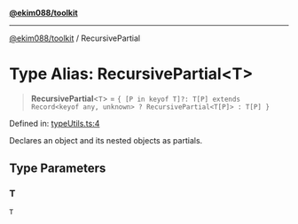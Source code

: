 [**@ekim088/toolkit**](../README.md)

---

[@ekim088/toolkit](../README.md) / RecursivePartial

# Type Alias: RecursivePartial\<T\>

> **RecursivePartial**\<`T`\> = `{ [P in keyof T]?: T[P] extends Record<keyof any, unknown> ? RecursivePartial<T[P]> : T[P] }`

Defined in: [typeUtils.ts:4](https://github.com/ekim088/toolkit/blob/main/src/typeUtils.ts#L4)

Declares an object and its nested objects as partials.

## Type Parameters

### T

`T`
